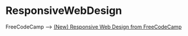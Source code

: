 # ResponsiveWebDesign
FreeCodeCamp --> <a href="https://www.freecodecamp.org/learn/2022/responsive-web-design/">(New) Responsive Web Design from FreeCodeCamp</a>

